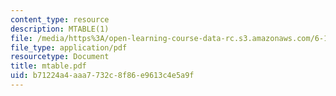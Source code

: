```yaml
---
content_type: resource
description: MTABLE(1)
file: /media/https%3A/open-learning-course-data-rc.s3.amazonaws.com/6-111-introductory-digital-systems-laboratory-fall-2002/b71224a4aaa7732c8f86e9613c4e5a9f_mtable.pdf
file_type: application/pdf
resourcetype: Document
title: mtable.pdf
uid: b71224a4-aaa7-732c-8f86-e9613c4e5a9f
---
```

